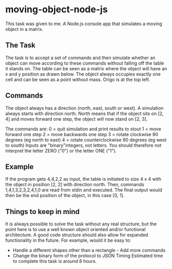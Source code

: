 # moving-object-node-js
This task was given to me. A Node.js console app that simulates a moving object in a matrix. 

## The Task
The task is to accept a set of commands and then simulate whether an object can move according to these commands without falling off the table it stands on. The table can be seen as a matrix where the object will have an x and y position as drawn below. The object always occupies exactly one cell and can be seen as a point without mass. Origo is at the top left.

## Commands
The object always has a direction (north, east, south or west). A simulation always starts with direction north. North means that if the object sits on [2, 4] and moves forward one step, the object will now stand on [2, 3].

The commands are:
0 = quit simulation and print results to stout
1 = move forward one step
2 = move backwards one step
3 = rotate clockwise 90 degrees (eg north to east)
4 = rotate counterclockwise 90 degrees (eg west to south)
Inputs are "binary"integers, not letters. You should therefore not interpret the letter ZERO ("0") or the letter ONE (”1").

## Example
If the program gets 4,4,2,2 as input, the table is initiated to size 4 x 4 with the object in position [2, 2] with direction north. Then, commands 1,4,1,3,2,3,2,4,1,0 are read
from stdin and executed. The final output would then be the end position of the object, in this case [0, 1].


## Things to keep in mind
It is always possible to solve the task without any real structure, but the point here is to use a well known object oriented and/or functional architecture.
A good code structure should also allow for expanded functionality in the future. For example, would it be easy to:
- Handle a different shapes other than a rectangle - Add more commands
- Change the binary form of the protocol to JSON Timing
Estimated time to complete this task is around 8 hours.
